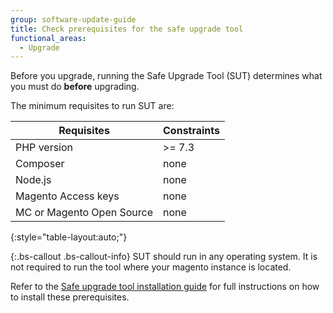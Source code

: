 ```yaml
---
group: software-update-guide
title: Check prerequisites for the safe upgrade tool
functional_areas:
  - Upgrade
---
```


Before you upgrade, running the Safe Upgrade Tool (SUT) determines what you must do **before** upgrading.

The minimum requisites to run SUT are:

| **Requisites** | **Constraints** |
|----------------|-----------------|
| PHP version| >= 7.3 |
| Composer | none |
| Node.js | none |
| Magento Access keys | none |
| MC or Magento Open Source | none |
{:style="table-layout:auto;"}

{:.bs-callout .bs-callout-info}
SUT should run in any operating system. It is not required to run the tool where your magento instance is located.

Refer to the [Safe upgrade tool installation guide]({{page.baseurl}}/guides/v2.4/comp-mgr/sut/sut-welcome-guide.html#sut-installation) for full instructions on how to install these prerequisites.
